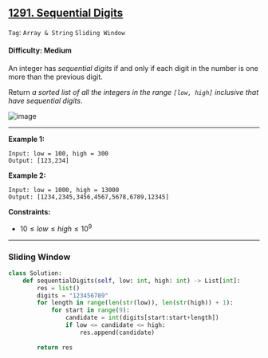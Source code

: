 ## [1291. Sequential Digits](https://leetcode.com/problems/sequential-digits)

```Tag```: ```Array & String``` ```Sliding Window```

#### Difficulty: Medium

An integer has _sequential digits_ if and only if each digit in the number is one more than the previous digit.

Return _a sorted list of all the integers in the range ```[low, high]``` inclusive that have sequential digits_.

![image](https://github.com/quananhle/Python/assets/35042430/78feedeb-f7b3-4ea1-9dc6-71410500de2a)

---

__Example 1:__
```
Input: low = 100, high = 300
Output: [123,234]
```

__Example 2:__
```
Input: low = 1000, high = 13000
Output: [1234,2345,3456,4567,5678,6789,12345]
```

__Constraints:__

- $10 \le low \le high \le 10^9$

---

### Sliding Window

```Python
class Solution:
    def sequentialDigits(self, low: int, high: int) -> List[int]:
        res = list()
        digits = "123456789"
        for length in range(len(str(low)), len(str(high)) + 1):
            for start in range(9):
                candidate = int(digits[start:start+length])
                if low <= candidate <= high:
                    res.append(candidate)
        
        return res
```
